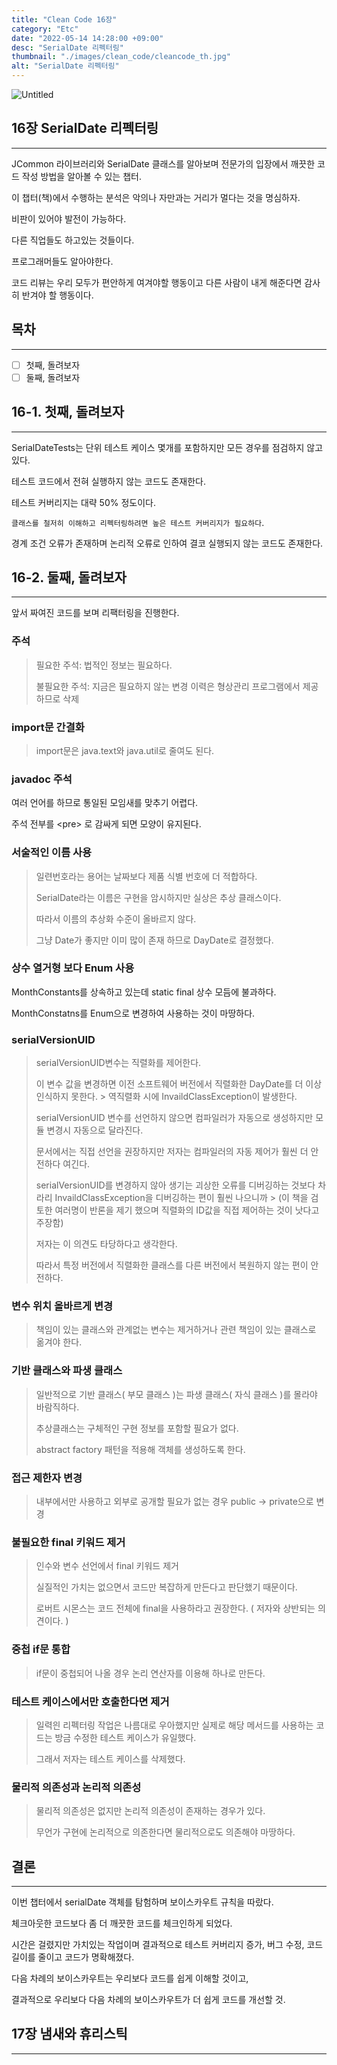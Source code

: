 ```yaml
---
title: "Clean Code 16장"
category: "Etc"
date: "2022-05-14 14:28:00 +09:00"
desc: "SerialDate 리펙터링"
thumbnail: "./images/clean_code/cleancode_th.jpg"
alt: "SerialDate 리펙터링"
---
```


![Untitled](https://user-images.githubusercontent.com/85836879/170295027-fdccf73f-465c-4e3f-bbfa-a600ac89c472.png)

## 16장 SerialDate 리펙터링

---

JCommon 라이브러리와 SerialDate 클래스를 알아보며 전문가의 입장에서 깨끗한 코드 작성 방법을 알아볼 수 있는 챕터.

이 챕터(책)에서 수행하는 분석은 악의나 자만과는 거리가 멀다는 것을 명심하자.

비판이 있어야 발전이 가능하다.

다른 직업들도 하고있는 것들이다.

프로그래머들도 알아야한다.

코드 리뷰는 우리 모두가 편안하게 여겨야할 행동이고 다른 사람이 내게 해준다면 감사히 반겨야 할 행동이다.

## 목차

---

-   [ ]  첫째, 돌려보자
-   [ ]  둘째, 돌려보자

## 16-1. 첫째, 돌려보자

---

SerialDateTests는 단위 테스트 케이스 몇개를 포함하지만 모든 경우를 점검하지 않고 있다.

테스트 코드에서 전혀 실행하지 않는 코드도 존재한다.

테스트 커버리지는 대략 50% 정도이다.

`클래스를 철저히 이해하고 리펙터링하려면 높은 테스트 커버리지가 필요하다`.

경계 조건 오류가 존재하며 논리적 오류로 인하여 결코 실행되지 않는 코드도 존재한다.

## 16-2. 둘째, 돌려보자

---

앞서 짜여진 코드를 보며 리팩터링을 진행한다.

### 주석

> 필요한 주석: 법적인 정보는 필요하다.
> 
> 불필요한 주석: 지금은 필요하지 않는 변경 이력은 형상관리 프로그램에서 제공하므로 삭제

### import문 간결화

> import문은 java.text와 java.util로 줄여도 된다.

### javadoc 주석

여러 언어를 하므로 통일된 모임새를 맞추기 어렵다. 

주석 전부를 \<pre> 로 감싸게 되면 모양이 유지된다.

### 서술적인 이름 사용

> 일련번호라는 용어는 날짜보다 제품 식별 번호에 더 적합하다.
> 
> SerialDate라는 이름은 구현을 암시하지만 실상은 추상 클래스이다.
> 
> 따라서 이름의 추상화 수준이 올바르지 않다.
> 
> 그냥 Date가 좋지만 이미 많이 존재 하므로 DayDate로 결정했다.

### 상수 열거형 보다 Enum 사용

MonthConstants를 상속하고 있는데 static final 상수 모듬에 불과하다.

MonthConstatns를 Enum으로 변경하여 사용하는 것이 마땅하다.

### serialVersionUID

> serialVersionUID변수는 직렬화를 제어한다.
> 
> 이 변수 값을 변경하면 이전 소프트웨어 버전에서 직렬화한 DayDate를 더 이상 인식하지 못한다.
    > 역직렬화 시에 InvaildClassException이 발생한다.
>
> serialVersionUID 변수를 선언하지 않으면 컴파일러가 자동으로 생성하지만 모듈 변경시 자동으로 달라진다.
> 
> 문서에서는 직접 선언을 권장하지만 저자는 컴파일러의 자동 제어가 훨씬 더 안전하다 여긴다.
> 
> serialVersionUID를 변경하지 않아 생기는 괴상한 오류를 디버깅하는 것보다 차라리 InvaildClassException을 디버깅하는 편이 훨씬 나으니까
    > (이 책을 검토한 여러명이 반론을 제기 했으며 직렬화의 ID값을 직접 제어하는 것이 낫다고 주장함)
>
> 저자는 이 의견도 타당하다고 생각한다.
> 
> 따라서 특정 버전에서 직렬화한 클래스를 다른 버전에서 복원하지 않는 편이 안전하다.

### 변수 위치 올바르게 변경

> 책임이 있는 클래스와 관계없는 변수는 제거하거나 관련 책임이 있는 클래스로 옮겨야 한다.

### 기반 클래스와 파생 클래스

> 일반적으로 기반 클래스( 부모 클래스 )는 파생 클래스( 자식 클래스 )를 몰라야 바람직하다.
> 
> 추상클래스는 구체적인 구현 정보를 포함할 필요가 없다.
> 
> abstract factory 패턴을 적용해 객체를 생성하도록 한다.

### 접근 제한자 변경

> 내부에서만 사용하고 외부로 공개할 필요가 없는 경우 public → private으로 변경

### 불필요한 final 키워드 제거

> 인수와 변수 선언에서 final 키워드 제거
> 
> 실질적인 가치는 없으면서 코드만 복잡하게 만든다고 판단했기 때문이다.
> 
> 로버트 시몬스는 코드 전체에 final을 사용하라고 권장한다.
> ( 저자와 상반되는 의견이다. )

### 중첩 if문 통합

> if문이 중첩되어 나올 경우 논리 연산자를 이용해 하나로 만든다.

### 테스트 케이스에서만 호출한다면 제거

> 일력읜 리펙터링 작업은 나름대로 우아했지만 실제로 해당 메서드를 사용하는 코드는 방금 수정한 테스트 케이스가 유일했다.
> 
> 그래서 저자는 테스트 케이스를 삭제했다.

### 물리적 의존성과 논리적 의존성

> 물리적 의존성은 없지만 논리적 의존성이 존재하는 경우가 있다.
> 
> 무언가 구현에 논리적으로 의존한다면 물리적으로도 의존해야 마땅하다.

## 결론

---

이번 챕터에서 serialDate 객체를 탐험하며 보이스카우트 규칙을 따랐다.

체크아웃한 코드보다 좀 더 깨끗한 코드를 체크인하게 되었다.

시간은 걸렸지만 가치있는 작업이며 결과적으로 테스트 커버리지 증가, 버그 수정, 코드 길이를 줄이고 코드가 명확해졌다.

다음 차례의 보이스카우트는 우리보다 코드를 쉽게 이해할 것이고,

결과적으로 우리보다 다음 차례의 보이스카우트가 더 쉽게 코드를 개선할 것.

## 17장 냄새와 휴리스틱

---